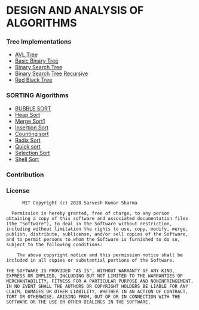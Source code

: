 # DESIGN AND ANALYSIS OF ALGORITHMS

### Tree Implementations



   * [AVL Tree](https://github.com/shsarv/DAA/blob/master/AVL%20Tree/avl_tree.py)
   * [Basic Binary Tree](https://github.com/shsarv/DAA/blob/master/Basic%20binary%20Tree/basic_binary_tree.py)
   * [Binary Search Tree](https://github.com/shsarv/DAA/blob/master/Binary%20Search%20Tree/binary_search_tree.py)
   * [Binary Search Tree Recursive](https://github.com/shsarv/DAA/blob/master/Binary%20Search%20Tree%20Recursive/binary_search_tree_recursive.py)
   * [Red Black Tree](https://github.com/shsarv/DAA/blob/master/Red%20Black%20Tree/red_black_tree.py)

   
 	 
 	 
 	 

### SORTING Algorithms


  * [BUBBLE SORT](https://github.com/shsarv/DAA/blob/master/Sorting/bubble_sort.py)
  * [Heap Sort](https://github.com/shsarv/DAA/blob/master/Sorting/heap_sort.py)
  * [Merge Sort1](https://github.com/shsarv/DAA/blob/master/Sorting/merge_sort.py)
  * [Insertion Sort](https://github.com/shsarv/DAA/blob/master/Sorting/insertion_sort.py)
  * [Counting sort](Sorting/Counting_sort.py)
  * [Radix Sort](Sorting/radix_sort.py)
  * [Quick sort](Sorting/quick_sort.py)
  * [Selection Sort](Sorting/selection_sort.py)
  * [Shell Sort](Sorting/shell_sort.py)
  
  
  ### Contribution
  
  
  
  
  ### License
  
          MIT Copyright (c) 2020 Sarvesh Kumar Sharma

      Permission is hereby granted, free of charge, to any person obtaining a copy of this software and associated documentation files (the "Software"), to deal in the Software without restriction, including without limitation the rights to use, copy, modify, merge, publish, distribute, sublicense, and/or sell copies of the Software, and to permit persons to whom the Software is furnished to do so, subject to the following conditions:

        The above copyright notice and this permission notice shall be included in all copies or substantial portions of the Software.

    THE SOFTWARE IS PROVIDED "AS IS", WITHOUT WARRANTY OF ANY KIND, EXPRESS OR IMPLIED, INCLUDING BUT NOT LIMITED TO THE WARRANTIES OF MERCHANTABILITY, FITNESS FOR A PARTICULAR PURPOSE AND NONINFRINGEMENT. IN NO EVENT SHALL THE AUTHORS OR COPYRIGHT HOLDERS BE LIABLE FOR ANY CLAIM, DAMAGES OR OTHER LIABILITY, WHETHER IN AN ACTION OF CONTRACT, TORT OR OTHERWISE, ARISING FROM, OUT OF OR IN CONNECTION WITH THE SOFTWARE OR THE USE OR OTHER DEALINGS IN THE SOFTWARE.
